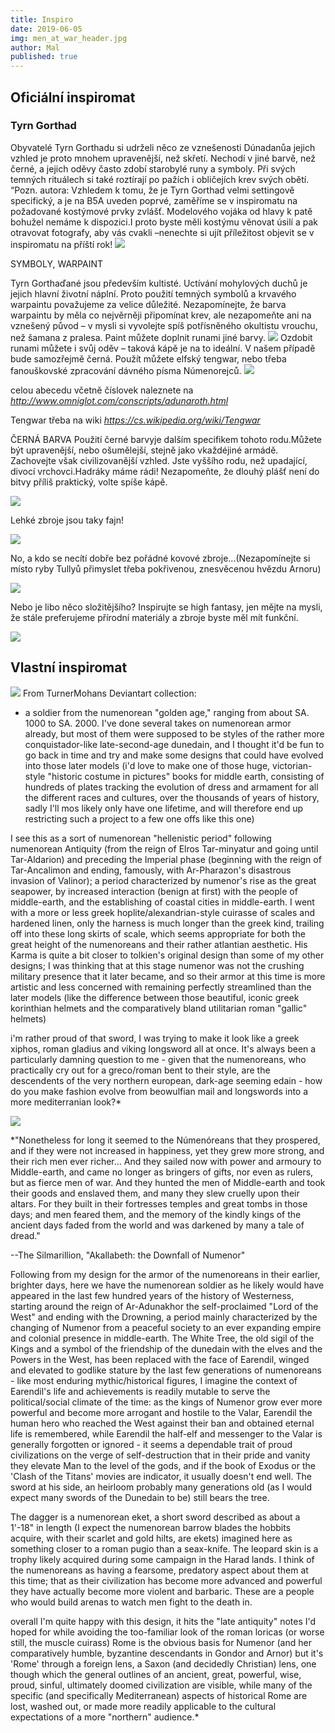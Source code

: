 ```yaml
---
title: Inspiro
date: 2019-06-05
img: men_at_war_header.jpg
author: Mal
published: true
---
```


## Oficiální inspiromat

### Tyrn Gorthad
Obyvatelé Tyrn Gorthadu si udrželi něco ze vznešenosti Dúnadanůa jejich vzhled je proto mnohem upravenější, než skřetí. Nechodí v jiné barvě, než černé, a jejich oděvy často zdobí starobylé runy a symboly. Při svých temných rituálech si také roztírají po pažích i obličejích krev svých obětí.
“Pozn. autora: Vzhledem k tomu, že je Tyrn Gorthad velmi settingově specifický, a je na B5A uveden poprvé, zaměříme se v inspiromatu na požadované kostýmové prvky zvlášť. Modelového vojáka od hlavy k patě bohužel nemáme k dispozici.I proto byste měli kostýmu věnovat úsilí a pak otravovat fotografy, aby vás cvakli –nenechte si ujít příležitost objevit se v inspiromatu na příští rok!
![](/img/origin_inspiro3.jpg)

SYMBOLY, WARPAINT

Tyrn Gorthaďané jsou především kultisté. Uctívání mohylových duchů je jejich hlavní životní náplní. Proto použití temných symbolů a krvavého warpaintu považujeme za velice důležité.
Nezapomínejte, že barva warpaintu by měla co nejvěrněji připomínat krev, ale nezapomeňte ani na vznešený původ – v mysli si vyvolejte spíš potřísněného okultistu vrouchu, než šamana z pralesa. Paint můžete doplnit runami jiné barvy.
![](/img/origin_inspiro1a.png)
Ozdobit runami můžete i svůj oděv – taková kápě je na to ideální. V našem případě bude samozřejmě černá. Použít můžete elfský tengwar, nebo třeba fanouškovské zpracování dávného písma Númenorejců.
![](/img/origin_inspiro1.png)


celou abecedu včetně číslovek naleznete na 
*http://www.omniglot.com/conscripts/adunaroth.html*


Tengwar třeba na wiki 
*https://cs.wikipedia.org/wiki/Tengwar*


ČERNÁ BARVA
Použití černé barvyje dalším specifikem tohoto rodu.Můžete být upravenější, nebo ošumělejší, stejně jako vkaždéjiné armádě. Zachovejte však civilizovanější vzhled. Jste vyššího rodu, než upadající, divocí vrchovci.Hadráky máme rádi! Nezapomeňte, že dlouhý plášť není do bitvy příliš praktický, volte spíše kápě.

![](/img/origin_inspiro2a.png)

Lehké zbroje jsou taky fajn!

![](/img/origin_inspiro2.png)

No, a kdo se necítí dobře bez pořádné kovové zbroje...(Nezapomínejte si místo ryby Tullyů přimyslet třeba pokřivenou, znesvěcenou hvězdu Arnoru)

![](/img/origin_inspiroa.png)

Nebo je libo něco složitějšího? Inspirujte se high fantasy, jen mějte na mysli, že stále preferujeme přírodní materiály a zbroje byste měl mít funkční.

![](/img/origin_inspiro.png)

## Vlastní inspiromat

![](/img/early_numenorean_armour_by_turnermohan_d9xwx56-pre.jpg)
 From TurnerMohans Deviantart collection:
 
* a soldier from the numenorean "golden age," ranging from about SA. 1000 to SA. 2000. I've done several takes on numenorean armor already, but most of them were supposed to be styles of the rather more conquistador-like late-second-age dunedain, and I thought it'd be fun to go back in time and try and make some designs that could have evolved into those later models (i'd love to make one of those huge, victorian-style "historic costume in pictures" books for middle earth, consisting of hundreds of plates tracking the evolution of dress and armament for all the different races and cultures, over the thousands of years of history, sadly I'll mos likely only have one lifetime, and will therefore end up restricting such a project to a few one offs like this one)

I see this as a sort of numenorean "hellenistic period" following numenorean Antiquity (from the reign of Elros Tar-minyatur and going until Tar-Aldarion) and preceding the Imperial phase (beginning with the reign of Tar-Ancalimon and ending, famously, with Ar-Pharazon's disastrous invasion of Valinor); a period characterized by numenor's rise as the great seapower, by increased interaction (benign at first) with the people of middle-earth, and the establishing of coastal cities in middle-earth. I went with a more or less greek hoplite/alexandrian-style cuirasse of scales and hardened linen, only the harness is much longer than the greek kind, trailing off into these long skirts of scale, which seems appropriate for both the great height of the numenoreans and their rather atlantian aesthetic. His Karma is quite a bit closer to tolkien's original design than some of my other designs; I was thinking that at this stage numenor was not the crushing military presence that it later became, and so their armor at this time is more artistic and less concerned with remaining perfectly streamlined than the later models (like the difference between those beautiful, iconic greek korinthian helmets and the comparatively bland utilitarian roman "gallic" helmets)

i'm rather proud of that sword, I was trying to make it look like a greek xiphos, roman gladius and viking longsword all at once. It's always been a particularly damning question to me - given that the numenoreans, who practically cry out for a greco/roman bent to their style, are the descendents of the very northern european, dark-age seeming edain - how do you make fashion evolve from beowulfian mail and longswords into a more mediterranian look?*

![](/img/32387298_1869415113102913_7935975033195724800_o.jpg)

*"Nonetheless for long it seemed to the Númenóreans that they prospered, and if they were not increased in happiness, yet they grew more strong, and their rich men ever richer… And they sailed now with power and armoury to Middle-earth, and came no longer as bringers of gifts, nor even as rulers, but as fierce men of war. And they hunted the men of Middle-earth and took their goods and enslaved them, and many they slew cruelly upon their altars. For they built in their fortresses temples and great tombs in those days; and men feared them, and the memory of the kindly kings of the ancient days faded from the world and was darkened by many a tale of dread."

--The Silmarillion, "Akallabeth: the Downfall of Numenor"

Following from my design for the armor of the numenoreans in their earlier, brighter days, here we have the numenorean soldier as he likely would have appeared in the last few hundred years of the history of Westerness, starting around the reign of Ar-Adunakhor the self-proclaimed "Lord of the West" and ending with the Drowning, a period mainly characterized by the changing of Numenor from a peaceful society to an ever expanding empire and colonial presence in middle-earth. The White Tree, the old sigil of the Kings and a symbol of the friendship of the dunedain with the elves and the Powers in the West, has been replaced with the face of Earendil, winged and elevated to godlike stature by the last few generations of numenoreans - like most enduring mythic/historical figures, I imagine the context of Earendil's life and achievements is readily mutable to serve the political/social climate of the time: as the kings of Numenor grow ever more powerful and become more arrogant and hostile to the Valar, Earendil the human hero who reached the West against their ban and obtained eternal life is remembered, while Earendil the half-elf and messenger to the Valar is generally forgotten or ignored - it seems a dependable trait of proud civilizations on the verge of self-destruction that in their pride and vanity they elevate Man to the level of the gods, and if the book of Exodus or the 'Clash of the Titans' movies are indicator, it usually doesn't end well. The sword at his side, an heirloom probably many generations old (as I would expect many swords of the Dunedain to be) still bears the tree.

The dagger is a numenorean eket, a short sword described as about a 1'-18" in length (I expect the numenorean barrow blades the hobbits acquire, with their scarlet and gold hilts, are ekets) imagined here as something closer to a roman pugio than a seax-knife. The leopard skin is a trophy likely acquired during some campaign in the Harad lands. I think of the numenoreans as having a fearsome, predatory aspect about them at this time; that as their civilization has become more advanced and powerful they have actually become more violent and barbaric. These are a people who would build arenas to watch men fight to the death in.

overall I'm quite happy with this design, it hits the "late antiquity" notes I'd hoped for while avoiding the too-familiar look of the roman loricas (or worse still, the muscle cuirass) Rome is the obvious basis for Numenor (and her comparatively humble, byzantine descendants in Gondor and Arnor) but it's 'Rome' through a foreign lens, a Saxon (and decidedly Christian) lens, one though which the general outlines of an ancient, great, powerful, wise, proud, sinful, ultimately doomed civilization are visible, while many of the specific (and specifically Mediterranean) aspects of historical Rome are lost, washed out, or made more readily applicable to the cultural expectations of a more "northern" audience.*

